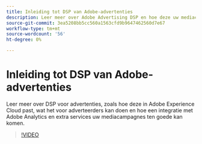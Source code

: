 ```yaml
---
title: Inleiding tot DSP van Adobe-advertenties
description: Leer meer over Adobe Advertising DSP en hoe deze uw mediacampagnes ten goede kan komen.
source-git-commit: 3ea5208bb5cc560a1563cfd9b9647462560d7e67
workflow-type: tm+mt
source-wordcount: '56'
ht-degree: 0%

---
```


# Inleiding tot DSP van Adobe-advertenties

Leer meer over DSP voor advertenties, zoals hoe deze in Adobe Experience Cloud past, wat het voor adverteerders kan doen en hoe een integratie met Adobe Analytics en extra services uw mediacampagnes ten goede kan komen.

>[!VIDEO](https://video.tv.adobe.com/v/339200)
